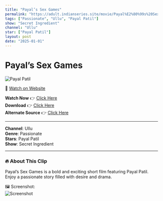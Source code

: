 ```yaml
---
title: "Payal’s Sex Games"
permalink: "https://adult.indianseries.site/movie/Payal%E2%80%99s%20Sex%20Games"
tags: ["Passionate", "Ullu", "Payal Patil"]
show: "Secret Ingredient"
channel: "Ullu"
star: ["Payal Patil"]
layout: post
date: "2025-01-01"
---
```


# Payal’s Sex Games

![Payal Patil](https://shorts.desisins.com/wp-content/uploads/2024/10/Payal-Patil-DesiSins.com_.jpg)

🔗 [Watch on Website](https://adult.indianseries.site/movie/Payal%E2%80%99s%20Sex%20Games)

**Watch Now** 👉 [Click Here](https://adult.indianseries.site/movie/Payal%E2%80%99s%20Sex%20Games)  
**Download** 👉 [Click Here](https://adult.indianseries.site/movie/Payal%E2%80%99s%20Sex%20Games)  
**Alternate Source** 👉 [Click Here](https://adult.indianseries.site/movie/Payal%E2%80%99s%20Sex%20Games)

---

**Channel**: Ullu  
**Genre**: Passionate  
**Stars**: Payal Patil  
**Show**: Secret Ingredient

---

### 🔥 About This Clip

Payal’s Sex Games is a bold and exciting short film featuring Payal Patil. Enjoy a passionate story filled with desire and drama.
 
🖼️ Screenshot:  
![Screenshot](https://shorts.desisins.com/wp-content/uploads/2024/10/Payal-Patil-DesiSins.com_.jpg)
